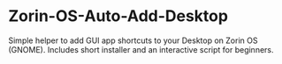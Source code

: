 # Zorin-OS-Auto-Add-Desktop
Simple helper to add GUI app shortcuts to your Desktop on Zorin OS (GNOME). Includes short installer and an interactive script for beginners.

